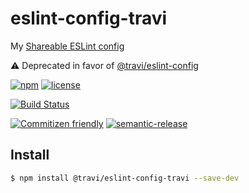# eslint-config-travi

My [Shareable ESLint config](http://eslint.org/docs/developer-guide/shareable-configs)

:warning: Deprecated in favor of [@travi/eslint-config](https://github.com/travi/eslint-config)

[![npm](https://img.shields.io/npm/v/@travi/eslint-config-travi.svg?maxAge=2592000)](https://www.npmjs.com/package/@travi/eslint-config-travi)
[![license](https://img.shields.io/github/license/travi/eslint-config-travi.svg)](LICENSE)

[![Build Status](https://img.shields.io/travis/com/travi/eslint-config-travi.svg?style=flat)](https://travis-ci.com/travi/eslint-config-travi)

[![Commitizen friendly](https://img.shields.io/badge/commitizen-friendly-brightgreen.svg)](http://commitizen.github.io/cz-cli/)
[![semantic-release](https://img.shields.io/badge/%20%20%F0%9F%93%A6%F0%9F%9A%80-semantic--release-e10079.svg)](https://github.com/semantic-release/semantic-release)

## Install

```bash
$ npm install @travi/eslint-config-travi --save-dev
```
